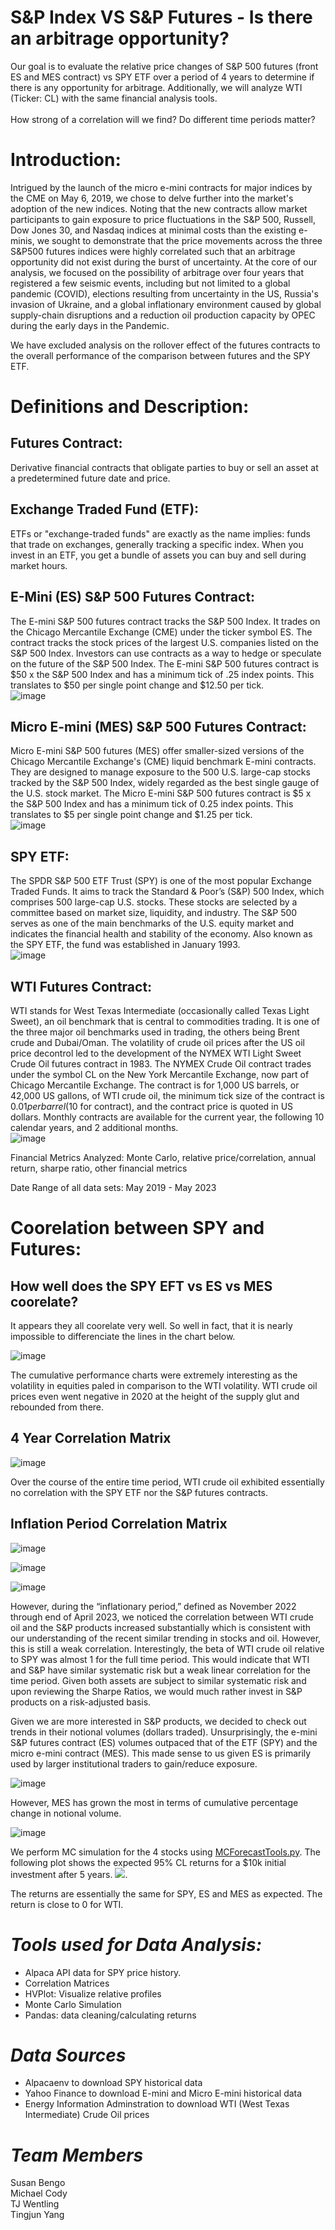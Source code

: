 # S&P Index VS S&P Futures - Is there an arbitrage opportunity?

Our goal is to evaluate the relative price changes of S&P 500 futures (front ES and MES contract) vs SPY ETF over a period of 4 years to determine if there is any opportunity for arbitrage. Additionally, we will analyze WTI (Ticker: CL) with the same financial analysis tools. <br>
<br>
How strong of a correlation will we find? Do different time periods matter? <br>

# Introduction:

Intrigued by the launch of the micro e-mini contracts for major indices by the CME on May 6, 2019, we chose to delve further into the market's adoption of the new indices.  Noting that the new contracts allow market participants to gain exposure to price fluctuations in the S&P 500, Russell, Dow Jones 30, and Nasdaq indices at minimal costs than the existing e-minis, we sought to demonstrate that the price movements across the three S&P500 futures indices were highly correlated such that an arbitrage opportunity did not exist during the burst of uncertainty.  At the core of our analysis, we focused on the possibility of arbitrage over four years that registered a few seismic events, including but not limited to a global pandemic (COVID), elections resulting from uncertainty in the US, Russia's invasion of Ukraine, and a global inflationary environment caused by global supply-chain disruptions and a reduction oil production capacity by OPEC during the early days in the Pandemic.<br>

We have excluded analysis on the rollover effect of the futures contracts to the overall performance of the comparison between futures and the SPY ETF.<br>


# Definitions and Description:

## Futures Contract:<br>
Derivative financial contracts that obligate parties to buy or sell an asset at a predetermined future date and price.<br>

## Exchange Traded Fund (ETF):
ETFs or "exchange-traded funds" are exactly as the name implies: funds that trade on exchanges, generally tracking a specific index. When you invest in an ETF, you get a bundle of assets you can buy and sell during market hours.<br>

## E-Mini (ES) S&P 500 Futures Contract: <br>
The E-mini S&P 500 futures contract tracks the S&P 500 Index. It trades on the Chicago Mercantile Exchange (CME) under the ticker symbol ES. The contract tracks the stock prices of the largest U.S. companies listed on the S&P 500 Index. Investors can use contracts as a way to hedge or speculate on the future of the S&P 500 Index. The E-mini S&P 500 futures contract is $50 x the S&P 500 Index and has a minimum tick of .25 index points. This translates to $50 per single point change and $12.50 per tick.<br>
![image](images/image1.png)

## Micro E-mini (MES) S&P 500 Futures Contract: <br>
Micro E-mini S&P 500 futures (MES) offer smaller-sized versions of the Chicago Mercantile Exchange's (CME) liquid benchmark E-mini contracts.
They are designed to manage exposure to the 500 U.S. large-cap stocks tracked by the S&P 500 Index, widely regarded as the best single gauge of the U.S. stock market. The Micro E-mini S&P 500 futures contract is $5 x the S&P 500 Index and has a minimum tick of 0.25 index points. This translates to $5 per single point change and $1.25 per tick.<br>
![image](images/image2.png)

## SPY ETF: <br>
The SPDR S&P 500 ETF Trust (SPY) is one of the most popular Exchange Traded Funds. It aims to track the Standard & Poor’s (S&P) 500 Index, which comprises 500 large-cap U.S. stocks. These stocks are selected by a committee based on market size, liquidity, and industry. The S&P 500 serves as one of the main benchmarks of the U.S. equity market and indicates the financial health and stability of the economy. Also known as the SPY ETF, the fund was established in January 1993. <br>
![image](images/SPY.png)

## WTI Futures Contract: <br>
WTI stands for West Texas Intermediate (occasionally called Texas Light Sweet), an oil benchmark that is central to commodities trading. It is one of the three major oil benchmarks used in trading, the others being Brent crude and Dubai/Oman. The volatility of crude oil prices after the US oil price decontrol led to the development of the NYMEX WTI Light Sweet Crude Oil futures contract in 1983. The NYMEX Crude Oil contract trades under the symbol CL on the New York Mercantile Exchange, now part of Chicago Mercantile Exchange. The contract is for 1,000 US barrels, or 42,000 US gallons, of WTI crude oil, the minimum tick size of the contract is $0.01 per barrel ($10 for contract), and the contract price is quoted in US dollars. Monthly contracts are available for the current year, the following 10 calendar years, and 2 additional months. <br>
![image](images/WTI.png)

Financial Metrics Analyzed: Monte Carlo, relative price/correlation, annual return, sharpe ratio, other financial metrics <br>

Date Range of all data sets: May 2019 - May 2023 <br>

# Coorelation between SPY and Futures:

## How well does the SPY EFT vs ES vs MES coorelate?
It appears they all coorelate very well. So well in fact, that it is nearly impossible to differenciate the lines in the chart below.<br>

![image](images/All_Products_Cumulative_Performance.png)

The cumulative performance charts were extremely interesting as the volatility in equities paled in comparison to the WTI volatility. WTI crude oil prices even went negative in 2020 at the height of the supply glut and rebounded from there. <br>
## 4 Year Correlation Matrix<br>

![image](images/Correlation_Full_Time_Period.png)

Over the course of the entire time period, WTI crude oil exhibited essentially no correlation with the SPY ETF nor the S&P futures contracts.<br>
## Inflation Period Correlation Matrix<br>
![image](images/Correlation_Inflationary_Time_Period.png)

![image](images/beta.png)

![image](images/Sharpe_Ratios.png)

However, during the “inflationary period,” defined as November 2022 through end of April 2023, we noticed the correlation between WTI crude oil and the S&P products increased substantially which is consistent with our understanding of the recent similar trending in stocks and oil. However, this is still a weak correlation. Interestingly, the beta of WTI crude oil relative to SPY was almost 1 for the full time period. This would indicate that WTI and S&P have similar systematic risk but a weak linear correlation for the time period. Given both assets are subject to similar systematic risk and upon reviewing the Sharpe Ratios, we would much rather invest in S&P products on a risk-adjusted basis.<br>

Given we are more interested in S&P products, we decided to check out trends in their notional volumes (dollars traded). Unsurprisingly, the e-mini S&P futures contract (ES) volumes outpaced that of the ETF (SPY) and the micro e-mini contract (MES). This made sense to us given ES is primarily used by larger institutional traders to gain/reduce exposure.<br>

![image](images/Notional_Volumes_Traded.png)

However, MES has grown the most in terms of cumulative percentage change in notional volume.<br>

![image](images/cumulative_percentage_chg_volumes.png)

We perform MC simulation for the 4 stocks using [MCForecastTools.py](./MCForecastTools.py). The following plot shows the expected 95% CL returns for a $10k initial investment after 5 years. 
![](./images/returns.png).

The returns are essentially the same for SPY, ES and MES as expected. The return is close to 0 for WTI. 


# ***Tools used for Data Analysis:***

* Alpaca API data for SPY price history.
* Correlation Matrices 
* HVPlot: Visualize relative profiles 
* Monte Carlo Simulation 
* Pandas: data cleaning/calculating returns 

# ***Data Sources***

* Alpacaenv to download SPY historical data
* Yahoo Finance to download E-mini and Micro E-mini historical data
* Energy Information Adminstration to download WTI (West Texas Intermediate) Crude Oil prices

# ***Team Members***
Susan Bengo  <br>
Michael Cody <br>
TJ Wentling <br>
Tingjun Yang <br>
